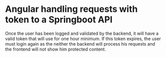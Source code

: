 # Angular handling requests with token to a Springboot API

Once the user has been logged and validated by the backend, it will have a valid token that will use for one hour minimum. If this token expires, the user must login again as the neither the backend will process his requests and the frontend will not show him protected content.

